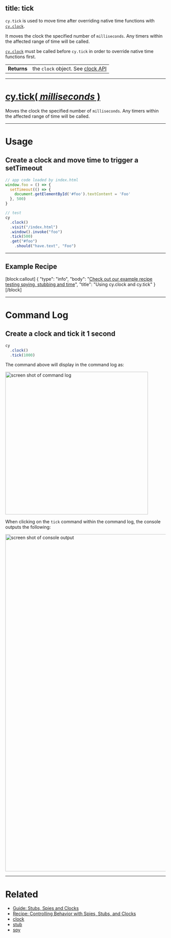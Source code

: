title: tick
---

`cy.tick` is used to move time after overriding native time functions with [`cy.clock`](https://on.cypress.io/api/clock).

It moves the clock the specified number of `milliseconds`. Any timers within the affected range of time will be called.

[`cy.clock`](https://on.cypress.io/api/clock) must be called before `cy.tick` in order to override native time functions first.

| | |
|--- | --- |
| **Returns** | the `clock` object. See [clock API](https://on.cypress.io/api/clock#section-clock-api) |

***

# [cy.tick( *milliseconds* )](#section-usage)

Moves the clock the specified number of `milliseconds`. Any timers within the affected range of time will be called.

***

# Usage

## Create a clock and move time to trigger a setTimeout

```javascript
// app code loaded by index.html
window.foo = () => {
  setTimeout(() => {
    document.getElementById('#foo').textContent = 'Foo'
  }, 500)
}

// test
cy
  .clock()
  .visit("/index.html")
  .window().invoke("foo")
  .tick(500)
  .get("#foo")
    .should("have.text", "Foo")
```

***

## Example Recipe

[block:callout]
{
  "type": "info",
  "body": "[Check out our example recipe testing spying, stubbing and time](https://github.com/cypress-io/cypress-example-recipes/blob/master/cypress/integration/spy_stub_clock_spec.js)",
  "title": "Using cy.clock and cy.tick"
}
[/block]

***

# Command Log

## Create a clock and tick it 1 second

```javascript
cy
  .clock()
  .tick(1000)
```

The command above will display in the command log as:

<img width="448" alt="screen shot of command log" src="https://cloud.githubusercontent.com/assets/1157043/22437918/059f60a6-e6f8-11e6-903d-d868e044615d.png">

When clicking on the `tick` command within the command log, the console outputs the following:

<img width="1059" alt="screen shot of console output" src="https://cloud.githubusercontent.com/assets/1157043/22438009/504fecd8-e6f8-11e6-8ef1-4d7cb0b5594c.png">

***

# Related

- [Guide: Stubs, Spies and Clocks ](https://on.cypress.io/guides/stubs-spies-clocks)
- [Recipe: Controlling Behavior with Spies, Stubs, and Clocks](https://github.com/cypress-io/cypress-example-recipes#controlling-behavior-with-spies-stubs-and-clocks)
- [clock](https://on.cypress.io/api/clock)
- [stub](https://on.cypress.io/api/stub)
- [spy](https://on.cypress.io/api/spy)
